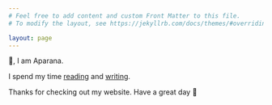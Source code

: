 ```yaml
---
# Feel free to add content and custom Front Matter to this file.
# To modify the layout, see https://jekyllrb.com/docs/themes/#overriding-theme-defaults

layout: page
---
```

👋, I am Aparana.

I spend my time [reading](https://www.goodreads.com/user/show/37635918-aparana-gupta) and [writing](https://betashots.substack.com/).

Thanks for checking out my website. Have a great day 🤗
